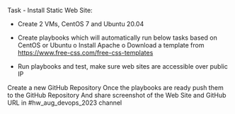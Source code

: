 Task - Install Static Web Site: 
 
- Create 2 VMs, CentOS 7 and Ubuntu 20.04 
- Create playbooks which will automatically run below tasks based on CentOS or Ubuntu 
o Install Apache 
o Download a template from https://www.free-css.com/free-css-templates 
 
- Run playbooks and test, make sure web sites are accessible over public IP 
 
Create a new GitHub Repository 
Once the playbooks are ready push them to the GitHub Repository 
And share screenshot of the Web Site and GitHub URL in #hw_aug_devops_2023 channel 
 
   

